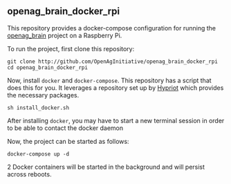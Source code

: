 openag\_brain\_docker\_rpi
-----------------------
This repository provides a docker-compose configuration for running the
[openag\_brain](http://github.com/OpenAgInitiative/openag_brain) project on a
Raspberry Pi.

To run the project, first clone this repository:

    git clone http://github.com/OpenAgInitiative/openag_brain_docker_rpi
    cd openag_brain_docker_rpi

Now, install `docker` and `docker-compose`. This repository has a script that
does this for you. It leverages a repository set up by
[Hypriot](http://blog.hypriot.com/) which provides the necessary packages.

    sh install_docker.sh

After installing `docker`, you may have to start a new terminal session in
order to be able to contact the docker daemon

Now, the project can be started as follows:

    docker-compose up -d

2 Docker containers will be started in the background and will persist across
reboots.
